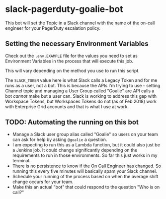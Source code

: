 # slack-pagerduty-goalie-bot

This bot will set the Topic in a Slack channel with the name of the on-call engineer for your PagerDuty escalation policy.

## Setting the necessary Environment Variables
Check out the `.env.EXAMPLE` file for the values you need to set as Environment Variables in the process that will execute this job.

This will vary depending on the method you use to run this script.

The `SLACK_TOKEN` value here is what Slack calls a Legacy Token and for me runs as a user, not a bot. This is because the APIs I'm trying to use - setting Channel topic and managing a User Group called "Goalie" are API calls a bot *cannot* make but a user can.  Slack is working to address this gap with Workspace Tokens, but Workspaces Tokens do not (as of Feb 2018) work with Enterprise Grid accounts and that is what I use at work.

## TODO: Automating the running on this bot
* Manage a Slack user group alias called "Goalie" so users on your team can ask for help by asking `@goalie` a question.
* I am expecting to run this as a Lambda function, but it could also just be a Jenkins job. It could change significantly depending on the requirements to run in those environments.  So far this just works in my terminal.
* There is no persistence to know if the On Call Engineer has changed. So running this every five minutes will basically spam your Slack channel.
* Schedule your running of the process based on when the average shift change occurs for your team.
* Make this an actual "bot" that could respond to the question "Who is on call?"
